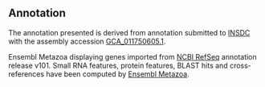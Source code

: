 **Annotation**
----------

The annotation presented is derived from annotation submitted to
[INSDC](http://www.insdc.org) with the assembly accession [GCA\_011750605.1](http://www.ebi.ac.uk/ena/data/view/GCA_011750605.1).

Ensembl Metazoa displaying genes imported from [NCBI RefSeq](https://www.ncbi.nlm.nih.gov/genome/annotation_euk/Drosophila_busckii/101) annotation release v101.
Small RNA features, protein features, BLAST hits and cross-references have been
computed by [Ensembl Metazoa](https://metazoa.ensembl.org/info/genome/annotation/index.html).

